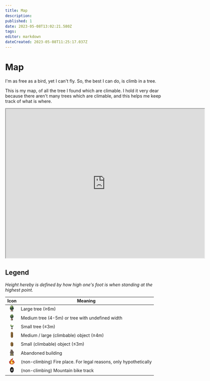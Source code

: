 ```yaml
---
title: Map
description: 
published: 1
date: 2023-05-08T13:02:21.580Z
tags: 
editor: markdown
dateCreated: 2023-05-08T11:25:17.037Z
---
```


# Map
I'm as free as a bird, yet I can't fly. So, the best I can do, is climb in a tree.

This is my map, of all the tree I found which are climable. I hold it very dear because there aren't many trees which are climable, and this helps me keep track of what is where.

<iframe src="https://www.google.com/maps/d/embed?mid=1rexbN4E9FwTg3A7drjZBdTnQAMmkUco&ehbc=2E312F" width="640" height="480"></iframe>

## Legend

*Height hereby is defined by how high one's foot is when standing at the highest point.*

|Icon|Meaning|
|:-:|-|
|<img src="th.png" width="13" height = "20">|Large tree (≥6m)|
|<img src="t.png" width="13" height = "20">|Medium tree (4-5m) or tree with undefined width|
|<img src="ts.png" width="13" height = "20">|Small tree (≤3m)|
|<img src="omb.png" width="13" height = "20">|Medium / large (climbable) object (≥4m)|
|<img src="os.png" width="13" height = "20">|Small (climbable) object (≤3m)|
|<img src="a.jpg" width="13" height = "20">|Abandoned building|
|<img src="f.png" width="17" height = "20">|(non-climbing) Fire place. For legal reasons, only hypothetically|
|<img src="mt.png" width="13" height = "20">|(non-climbing) Mountain bike track|
